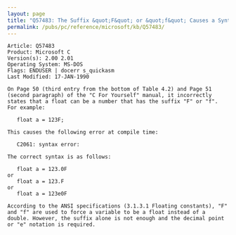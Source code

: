 ```yaml
---
layout: page
title: "Q57483: The Suffix &quot;F&quot; or &quot;f&quot; Causes a Syntax Error for Floats"
permalink: /pubs/pc/reference/microsoft/kb/Q57483/
---
```


	Article: Q57483
	Product: Microsoft C
	Version(s): 2.00 2.01
	Operating System: MS-DOS
	Flags: ENDUSER | docerr s_quickasm
	Last Modified: 17-JAN-1990
	
	On Page 50 (third entry from the bottom of Table 4.2) and Page 51
	(second paragraph) of the "C For Yourself" manual, it incorrectly
	states that a float can be a number that has the suffix "F" or "f".
	For example:
	
	   float a = 123F;
	
	This causes the following error at compile time:
	
	   C2061: syntax error:
	
	The correct syntax is as follows:
	
	   float a = 123.0F
	or
	   float a = 123.F
	or
	   float a = 123e0F
	
	According to the ANSI specifications (3.1.3.1 Floating constants), "F"
	and "f" are used to force a variable to be a float instead of a
	double. However, the suffix alone is not enough and the decimal point
	or "e" notation is required.
